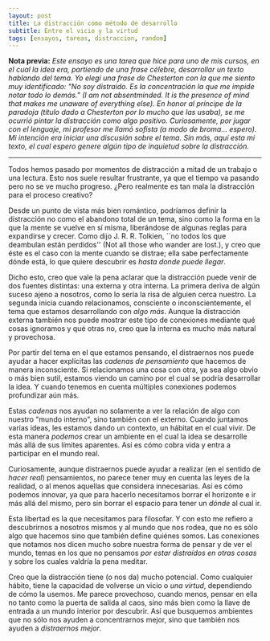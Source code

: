 ```yaml
---
layout: post
title: La distracción como método de desarrollo
subtitle: Entre el vicio y la virtud
tags: [ensayos, tareas, distraccion, random]
---
```


**Nota previa:** *Este ensayo es una tarea que hice para uno de mis cursos, en el cual la idea era, partiendo de una frase célebre, desarrollar un texto hablando del tema. Yo elegí una frase de Chesterton con la que me siento muy identificado: "No soy distraido. Es la concentración la que me impide notar todo lo demás." (I am not absentminded. It is the presence of mind that makes me unaware of everything else). En honor al príncipe de la paradoja (título dado a Chesterton por lo mucho que las usaba), se me ocurrió pintar la distracción como algo positivo. Curiosamente, por jugar con el lenguaje, mi profesor me llamó sofista (a modo de broma... espero). Mi intención era iniciar una discusión sobre el tema. Sin más, aquí esta mi texto, el cual espero genere algún tipo de inquietud sobre la distracción.*

---

Todos hemos pasado por momentos de distracción a mitad de un trabajo o una lectura. Esto nos suele resultar frustrante, ya que el tiempo va pasando pero no se ve mucho progreso. ¿Pero realmente es tan mala la distracción para el proceso creativo?

Desde un punto de vista más bien romántico, podríamos definir la distracción no como el abandono total de un tema, sino como la forma en la que la mente se vuelve en sí misma, liberándose de algunas reglas para expandirse y crecer. Como dijo J. R. R. Tolkien, ``no todos los que deambulan están perdidos'' (Not all those who wander are lost.), y creo que éste es el caso con la mente cuando se distrae; ella sabe perfectamente dónde está, lo que quiere descubrir es _hasta donde puede llegar_.

Dicho esto, creo que vale la pena aclarar que la distracción puede venir de dos fuentes distintas: una externa y otra interna. La primera deriva de algún suceso ajeno a nosotros, como lo sería la risa de alguien cerca nuestro. La segunda inicia cuando relacionamos, consciente o inconscientemente, el tema que estamos desarrollando con _algo más_. Aunque la distracción externa también nos puede mostrar este tipo de conexiones mediante qué cosas ignoramos y qué otras no, creo que la interna es mucho más natural y provechosa.

Por partir del tema en el que estamos pensando, el distraernos nos puede ayudar a hacer explícitas las _cadenas de pensamiento_ que hacemos de manera inconsciente. Si relacionamos una cosa con otra, ya sea algo obvio o más bien sutil, estamos viendo un camino por el cual se podría desarrollar la idea. Y cuando tenemos en cuenta múltiples conexiones podemos profundizar aún más.

Estas _cadenas_ nos ayudan no solamente a ver la relación de algo con nuestro "mundo interno", sino también con el externo. Cuando juntamos varias ideas, les estamos dando un contexto, un hábitat en el cual vivir. De esta manera _podemos_ crear un ambiente en el cual la idea se desarrolle más allá de sus límites aparentes. Así es cómo cobra vida y entra a participar en el mundo real.

Curiosamente, aunque distraernos puede ayudar a realizar (en el sentido de _hacer real_) pensamientos, no parece tener muy en cuenta las leyes de la realidad, o al menos aquellas que considera innecesarias. Así es cómo podemos innovar, ya que para hacerlo necesitamos borrar el horizonte e ir más allá del mismo, pero sin borrar el espacio para tener un _dónde_ al cual ir.

Esta libertad es la que necesitamos para filosofar. Y con esto me refiero a descubrirnos a nosotros mismos y al mundo que nos rodea, que no es sólo algo que hacemos sino que también define quiénes somos. Las conexiones que notamos nos dicen mucho sobre nuestra forma de pensar y de ver el mundo, temas en los que no pensamos _por estar distraídos en otras cosas_ y sobre los cuales valdría la pena meditar.

Creo que la distracción tiene (o nos da) mucho potencial. Como cualquier hábito, tiene la capacidad de volverse un vicio o _una virtud_, dependiendo de cómo la usemos. Me parece provechoso, cuando menos, pensar en ella no tanto como la puerta de salida al caos, sino más bien como la llave de entrada a un mundo interior por descubrir. Así que busquemos ambientes que no sólo nos ayuden a concentrarnos mejor, sino que también nos ayuden a _distraernos mejor_.

